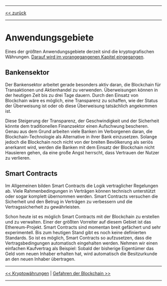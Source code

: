***

[<< zurück](02_toc.md)

***

# Anwendungsgebiete

Eines der größten Anwendungsgebiete derzeit sind die kryptografischen Währungen. [Darauf wird im vorangegangenen Kapitel eingegangen](05_cryptocurrencies.md).

## Bankensektor

Der Bankensektor arbeitet gerade besonders aktiv daran, die Blockchain für Transaktionen und Aktienhandel zu verwenden. Überweisungen können in der heutigen Zeit bis zu drei Tage dauern. Durch den Einsatz von Blockchain wäre es möglich, eine Transparenz zu schaffen, wie der Status der Überweisung ist oder ob diese Überweisung tatsächlich angekommen ist.

Diese Steigerung der Transparenz, der Geschwindigkeit und der Sicherheit könnte dem traditionellen Finanzsektor einen Aufschwung bescheren. Genau aus dem Grund arbeiten viele Banken im Verborgenen daran, die Blockchain-Technologie als Alternative in ihrer Bank einzusetzen. Solange jedoch die Blockchain noch nicht von der breiten Bevölkerung als seriös anerkannt wird, werden die Banken mit dem Einsatz der Blockchain nicht Hausieren gehen, da eine große Angst herrscht, dass Vertrauen der Nutzer zu verlieren.

## Smart Contracts

Im Allgemeinen bilden Smart Contracts die Logik vertraglicher Regelungen ab. Viele Rahmenbedingungen in Verträgen können technisch unterstützt oder sogar komplett übernommen werden. Smart Contracts versuchen die Sicherheit und den Betrug in Verträgen zu verbessern und die Vertragssicherheit zu gewährleisten.

Schon heute ist es möglich Smart Contracts mit der Blockchain zu erstellen und zu verwalten. Einer der größten Vorreiter auf diesem Gebiet ist das Ethereum-Projekt. Smart Contracts sind momentan breit gefächert und sehr experimentell. Bis zum heutigen Stand gibt es noch keine definierten Standards. So ist es möglich, Smart Contracts so aufzusetzen, dass die Vertragsbedingungen automatisch eingehalten werden. Nehmen wir einen einfachen Kaufvertrag als Beispiel: Sobald der bisherige Eigentümer das Geld vom neuen Inhaber erhalten hat, wird automatisch die Besitzurkunde an den neuen Inhaber übertragen.

***

[<< Kryptowährungen](05_cryptocurrencies.md) | [Gefahren der Blockchain >>](07_risk_of_blockchain.md)

***